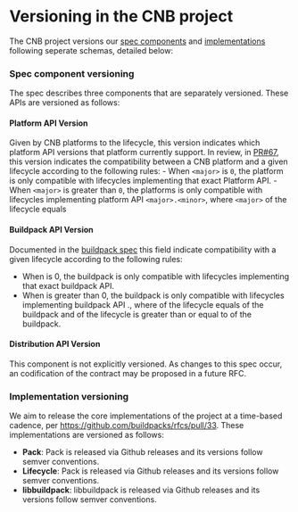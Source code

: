 # Versioning in the CNB project
The CNB project versions our [spec components](#spec) and [implementations](#implementations) following seperate schemas, detailed below:


### Spec component versioning
[spec]: #spec
The spec describes three components that are separately versioned. These APIs are versioned as follows:

#### Platform API Version
Given by CNB platforms to the lifecycle, this version indicates which platform API versions that platform currently support. In review, in [PR#67](https://github.com/buildpacks/spec/pull/67/files), this version indicates the compatibility between a CNB platform and a given lifecycle according to the following rules:
    - When `<major>` is `0`, the platform is only compatible with lifecycles implementing that exact Platform API.
    - When `<major>` is greater than `0`, the platforms is only compatible with lifecycles implementing platform API
    `<major>.<minor>`, where `<major>` of the lifecycle equals

#### Buildpack API Version
Documented in the [buildpack spec](https://github.com/buildpacks/spec/blob/master/buildpack.md#buildpacktoml-toml) this field indicate compatibility with a given lifecycle according to the following rules:
- When <major> is 0, the buildpack is only compatible with lifecycles implementing that exact buildpack API.
- When <major> is greater than 0, the buildpack is only compatible with lifecycles implementing buildpack API <major>.<minor>, where <major> of the lifecycle equals  <major> of the buildpack and <minor> of the lifecycle is greater than or equal to <minor> of the buildpack.

#### Distribution API Version
This component is not explicitly versioned. As changes to this spec occur, an codification of the contract may be proposed in a future RFC.


### Implementation versioning
[implementations]: #implementations

We aim to release the core implementations of the project at a time-based cadence, per https://github.com/buildpacks/rfcs/pull/33. These implementations are versioned as follows:

- __Pack__: Pack is released via Github releases and its versions follow semver conventions.
- __Lifecycle__: Pack is released via Github releases and its versions follow semver conventions.
- __libbuildpack__: libbuildpack is released via Github releases and its versions follow semver conventions.
